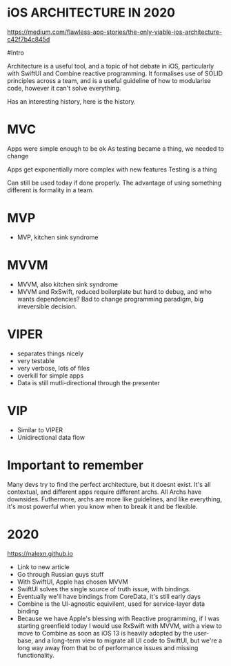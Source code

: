 # iOS ARCHITECTURE IN 2020

https://medium.com/flawless-app-stories/the-only-viable-ios-architecture-c42f7b4c845d

#Intro

Architecture is a useful tool, and a topic of hot debate in iOS, particularly with SwiftUI and Combine reactive programming. It formalises use of SOLID principles across a team, and is a useful guideline of how to modularise code, however it can't solve everything.

Has an interesting history, here is the history.

# MVC
Apps were simple enough to be ok
As testing became a thing, we needed to change

Apps get exponentially more complex with new features
Testing is a thing

Can still be used today if done properly. The advantage of using something different is formality in a team.

# MVP
- MVP, kitchen sink syndrome

# MVVM
- MVVM, also kitchen sink syndrome
- MVVM and RxSwift, reduced boilerplate but hard to debug, and who wants dependencies? Bad to change programming paradigm, big irreversible decision.

# VIPER
- separates things nicely
- very testable
- very verbose, lots of files
- overkill for simple apps
- Data is still mutli-directional through the presenter

# VIP
- Similar to VIPER
- Unidirectional data flow

# Important to remember
Many devs try to find the perfect architecture, but it doesnt exist.
It's all contextual, and different apps require different archs. All Archs have downsides. Futhermore, archs are more like guidelines, and like everything, it's most powerful when you know when to break it and be flexible.

# 2020

https://nalexn.github.io

- Link to new article
- Go through Russian guys stuff
- With SwiftUI, Apple has chosen MVVM
- SwiftUI solves the single source of truth issue, with bindings.
- Eventually we'll have bindings from CoreData, it's still early days
- Combine is the UI-agnostic equivilent, used for service-layer data binding
- Because we have Apple's blessing with Reactive programming, if I was starting greenfield today I would use RxSwift with MVVM, with a view to move to Combine as soon as iOS 13 is heavily adopted by the user-base, and a long-term view to migrate all UI code to SwiftUI, but we're a long way away from that bc of performance issues and missing functionality.
